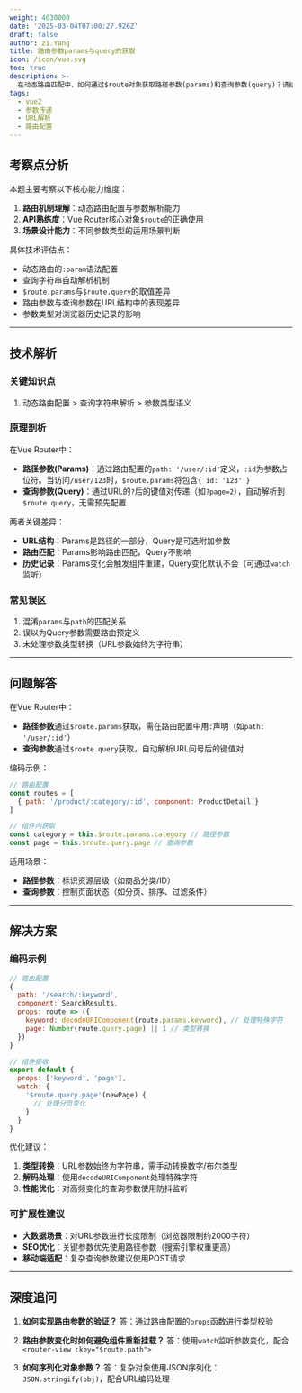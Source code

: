 ```yaml
---
weight: 4030000
date: '2025-03-04T07:00:27.926Z'
draft: false
author: zi.Yang
title: 路由参数params与query的获取
icon: /icon/vue.svg
toc: true
description: >-
  在动态路由匹配中，如何通过$route对象获取路径参数(params)和查询参数(query)？请结合路由配置中的path定义，说明两种参数类型的适用场景及编码差异。
tags:
  - vue2
  - 参数传递
  - URL解析
  - 路由配置
---
```


## 考察点分析

本题主要考察以下核心能力维度：

1. **路由机制理解**：动态路由配置与参数解析能力
2. **API熟练度**：Vue Router核心对象`$route`的正确使用
3. **场景设计能力**：不同参数类型的适用场景判断

具体技术评估点：

- 动态路由的`:param`语法配置
- 查询字符串自动解析机制
- `$route.params`与`$route.query`的取值差异
- 路由参数与查询参数在URL结构中的表现差异
- 参数类型对浏览器历史记录的影响

---

## 技术解析

### 关键知识点

1. 动态路由配置 > 查询字符串解析 > 参数类型语义

### 原理剖析

在Vue Router中：

- **路径参数(Params)**：通过路由配置的`path: '/user/:id'`定义，`:id`为参数占位符。当访问`/user/123`时，`$route.params`将包含`{ id: '123' }`
- **查询参数(Query)**：通过URL的`?`后的键值对传递（如`?page=2`），自动解析到`$route.query`，无需预先配置

两者关键差异：

- **URL结构**：Params是路径的一部分，Query是可选附加参数
- **路由匹配**：Params影响路由匹配，Query不影响
- **历史记录**：Params变化会触发组件重建，Query变化默认不会（可通过`watch`监听）

### 常见误区

1. 混淆`params`与`path`的匹配关系
2. 误以为Query参数需要路由预定义
3. 未处理参数类型转换（URL参数始终为字符串）

---

## 问题解答

在Vue Router中：

- **路径参数**通过`$route.params`获取，需在路由配置中用`:`声明（如`path: '/user/:id'`）
- **查询参数**通过`$route.query`获取，自动解析URL问号后的键值对

编码示例：

```javascript
// 路由配置
const routes = [
  { path: '/product/:category/:id', component: ProductDetail }
]

// 组件内获取
const category = this.$route.params.category // 路径参数
const page = this.$route.query.page // 查询参数
```

适用场景：

- **路径参数**：标识资源层级（如商品分类/ID）
- **查询参数**：控制页面状态（如分页、排序、过滤条件）

---

## 解决方案

### 编码示例

```javascript
// 路由配置
{
  path: '/search/:keyword',
  component: SearchResults,
  props: route => ({
    keyword: decodeURIComponent(route.params.keyword), // 处理特殊字符
    page: Number(route.query.page) || 1 // 类型转换
  })
}

// 组件接收
export default {
  props: ['keyword', 'page'],
  watch: {
    '$route.query.page'(newPage) {
      // 处理分页变化
    }
  }
}
```

优化建议：

1. **类型转换**：URL参数始终为字符串，需手动转换数字/布尔类型
2. **解码处理**：使用`decodeURIComponent`处理特殊字符
3. **性能优化**：对高频变化的查询参数使用防抖监听

### 可扩展性建议

- **大数据场景**：对URL参数进行长度限制（浏览器限制约2000字符）
- **SEO优化**：关键参数优先使用路径参数（搜索引擎权重更高）
- **移动端适配**：复杂查询参数建议使用POST请求

---

## 深度追问

1. **如何实现路由参数的验证？**
答：通过路由配置的`props`函数进行类型校验

2. **路由参数变化时如何避免组件重新挂载？**
答：使用`watch`监听参数变化，配合`<router-view :key="$route.path">`

3. **如何序列化对象参数？**
答：复杂对象使用JSON序列化：`JSON.stringify(obj)`，配合URL编码处理

